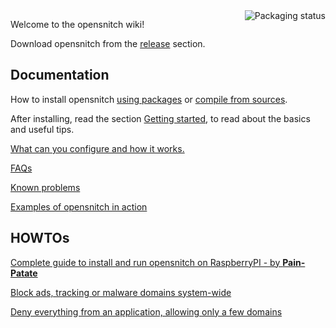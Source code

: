 <a href="https://repology.org/project/opensnitch/versions">
    <img src="https://repology.org/badge/vertical-allrepos/opensnitch.svg" alt="Packaging status" align="right">
</a>

Welcome to the opensnitch wiki!


Download opensnitch from the [release](https://github.com/evilsocket/opensnitch/releases) section.

Documentation
---

How to install opensnitch [using packages](Installation) or [compile from sources](Compilation).

After installing, read the section [Getting started](Getting-started), to read about the basics and useful tips.

[What can you configure and how it works.](Configurations)


[FAQs](FAQs)

[Known problems](Known-problems)

[Examples of opensnitch in action](OpenSnitch-in-action)

HOWTOs
---

[Complete guide to install and run opensnitch on RaspberryPI - by **Pain-Patate**](https://github.com/gustavo-iniguez-goya/opensnitch/issues/42)

[Block ads, tracking or malware domains system-wide](https://github.com/evilsocket/opensnitch/wiki/block-lists)

[Deny everything from an application, allowing only a few domains](https://github.com/evilsocket/opensnitch/wiki/block-lists)
